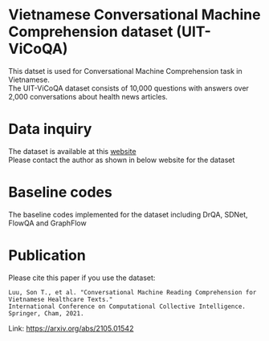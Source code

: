 # Vietnamese Conversational Machine Comprehension dataset (UIT-ViCoQA)

This datset is used for Conversational Machine Comprehension task in Vietnamese.  
The UIT-ViCoQA dataset consists of 10,000 questions with answers over 2,000 conversations about health news articles.  

# Data inquiry 
The dataset is available at this [website](http://nlp.uit.edu.vn/datasets/)  
Please contact the author as shown in below website for the dataset   

# Baseline codes
The baseline codes implemented for the dataset including DrQA, SDNet, FlowQA and GraphFlow    

# Publication 
Please cite this paper if you use the dataset: 
```
Luu, Son T., et al. "Conversational Machine Reading Comprehension for Vietnamese Healthcare Texts." 
International Conference on Computational Collective Intelligence. Springer, Cham, 2021.
```
Link: https://arxiv.org/abs/2105.01542  
